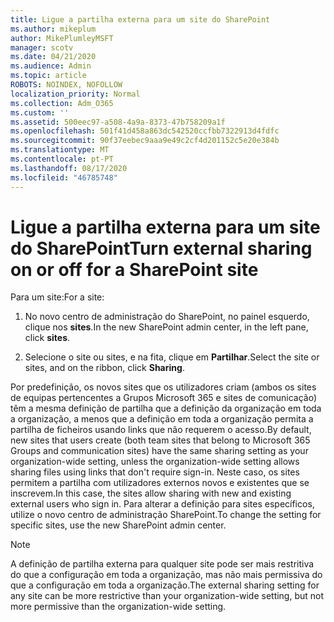 ```yaml
---
title: Ligue a partilha externa para um site do SharePoint
ms.author: mikeplum
author: MikePlumleyMSFT
manager: scotv
ms.date: 04/21/2020
ms.audience: Admin
ms.topic: article
ROBOTS: NOINDEX, NOFOLLOW
localization_priority: Normal
ms.collection: Adm_O365
ms.custom: ''
ms.assetid: 500eec97-a508-4a9a-8373-47b758209a1f
ms.openlocfilehash: 501f41d458a863dc542520ccfbb7322913d4fdfc
ms.sourcegitcommit: 90f37eebec9aaa9e49c2cf4d201152c5e20e384b
ms.translationtype: MT
ms.contentlocale: pt-PT
ms.lasthandoff: 08/17/2020
ms.locfileid: "46785748"
---
```

# <a name="turn-external-sharing-on-or-off-for-a-sharepoint-site"></a><span data-ttu-id="1522a-102">Ligue a partilha externa para um site do SharePoint</span><span class="sxs-lookup"><span data-stu-id="1522a-102">Turn external sharing on or off for a SharePoint site</span></span>

<span data-ttu-id="1522a-103">Para um site:</span><span class="sxs-lookup"><span data-stu-id="1522a-103">For a site:</span></span>
  
1. <span data-ttu-id="1522a-104">No novo centro de administração do SharePoint, no painel esquerdo, clique nos **sites**.</span><span class="sxs-lookup"><span data-stu-id="1522a-104">In the new SharePoint admin center, in the left pane, click **sites**.</span></span>
    
2. <span data-ttu-id="1522a-105">Selecione o site ou sites, e na fita, clique em **Partilhar**.</span><span class="sxs-lookup"><span data-stu-id="1522a-105">Select the site or sites, and on the ribbon, click **Sharing**.</span></span>
    
<span data-ttu-id="1522a-106">Por predefinição, os novos sites que os utilizadores criam (ambos os sites de equipas pertencentes a Grupos Microsoft 365 e sites de comunicação) têm a mesma definição de partilha que a definição da organização em toda a organização, a menos que a definição em toda a organização permita a partilha de ficheiros usando links que não requerem o acesso.</span><span class="sxs-lookup"><span data-stu-id="1522a-106">By default, new sites that users create (both team sites that belong to Microsoft 365 Groups and communication sites) have the same sharing setting as your organization-wide setting, unless the organization-wide setting allows sharing files using links that don't require sign-in.</span></span> <span data-ttu-id="1522a-107">Neste caso, os sites permitem a partilha com utilizadores externos novos e existentes que se inscrevem.</span><span class="sxs-lookup"><span data-stu-id="1522a-107">In this case, the sites allow sharing with new and existing external users who sign in.</span></span> <span data-ttu-id="1522a-108">Para alterar a definição para sites específicos, utilize o novo centro de administração SharePoint.</span><span class="sxs-lookup"><span data-stu-id="1522a-108">To change the setting for specific sites, use the new SharePoint admin center.</span></span>
  
> [!NOTE]
> <span data-ttu-id="1522a-109">A definição de partilha externa para qualquer site pode ser mais restritiva do que a configuração em toda a organização, mas não mais permissiva do que a configuração em toda a organização.</span><span class="sxs-lookup"><span data-stu-id="1522a-109">The external sharing setting for any site can be more restrictive than your organization-wide setting, but not more permissive than the organization-wide setting.</span></span> 
  

